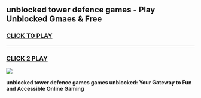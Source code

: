 
## unblocked tower defence games - Play Unblocked Gmaes & Free
<h3>
<a href="https://premium.freeplayer.one?title=unblocked_tower_defence_games&ref=19F">CLICK TO PLAY</a></h3>
<hr>

<h3>
<a href="https://premium.freeplayer.one?title=unblocked_tower_defence_games&ref=19F">CLICK 2 PLAY</a>
  
</h3>

<a href="https://premium.freeplayer.one?title=unblocked_tower_defence_games&ref=19F/"><img src="https://clearcache.store/games.png"></a>


**unblocked tower defence games games unblocked: Your Gateway to Fun and Accessible Online Gaming**
